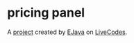 # pricing panel
A [project](https://livecodes.io/?x=https://github.com/Ejay365/price-panel1-css/tree/gh-pages/src) created by [EJava](https://github.com/Ejay365) on [LiveCodes](https://livecodes.io).